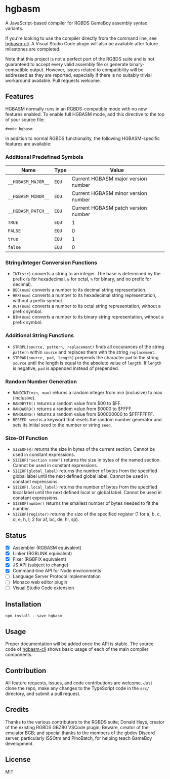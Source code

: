 # hgbasm
A JavaScript-based compiler for RGBDS GameBoy assembly syntax variants.

If you're looking to use the compiler directly from the command line, see [hgbasm-cli](https://github.com/Hawkbat/hgbasm-cli).
A Visual Studio Code plugin will also be available after future milestones are completed.

Note that this project is not a perfect port of the RGBDS suite and is not guaranteed to accept every valid assembly file or generate binary-compatible output. However, issues related to compatibility will be addressed as they are reported, especially if there is no suitably trivial workaround available. Pull requests welcome.


## Features
HGBASM normally runs in an RGBDS-compatible mode with no new features enabled. To enable full HGBASM mode, add this directive to the top of your source file:
```
#mode hgbasm
```
In addition to normal RGBDS functionality, the following HGBASM-specific features are available:

### Additional Predefined Symbols
|Name|Type|Value|
|----|----|-----|
|`__HGBASM_MAJOR__`|`EQU`|Current HGBASM major version number|
|`__HGBASM_MINOR__`|`EQU`|Current HGBASM minor version number|
|`__HGBASM_PATCH__`|`EQU`|Current HGBASM patch version number|
|`TRUE`|`EQU`|1|
|`FALSE`|`EQU`|0|
|`true`|`EQU`|1|
|`false`|`EQU`|0|

### String/Integer Conversion Functions
- `INT(str)` converts a string to an integer. The base is determined by the prefix (`$` for hexadecimal, `&` for octal, `%` for binary, and no prefix for decimal).
- `DEC(num)` converts a number to its decimal string representation.
- `HEX(num)` converts a number to its hexadecimal string representation, without a prefix symbol.
- `OCT(num)` converts a number to its octal string representation, without a prefix symbol.
- `BIN(num)` converts a number to its binary string representation, without a prefix symbol.

### Additional String Functions
- `STRRPL(source, pattern, replacement)` finds all occurances of the string `pattern` within `source` and replaces them with the string `replacement`.
- `STRPAD(source, pad, length)` prepends the character `pad` to the string `source` until the length is equal to the absolute value of `length`. If `length` is negative, `pad` is appended instead of prepended.

### Random Number Generation
- `RANDINT(min, max)` returns a random integer from min (inclusive) to max (inclusive).
- `RANDBYTE()` returns a random value from $00 to $FF.
- `RANDWORD()` returns a random value from $0000 to $FFFF.
- `RANDLONG()` returns a random value from $00000000 to $FFFFFFFF.
- `RESEED seed` is a keyword that resets the random number generator and sets its initial seed to the number or string `seed`.

### Size-Of Function
- `SIZEOF(@)` returns the size in bytes of the current section. Cannot be used in constant expressions.
- `SIZEOF("section name")` returns the size in bytes of the named section. Cannot be used in constant expressions.
- `SIZEOF(global_label)` returns the number of bytes from the specified global label until the next defined global label. Cannot be used in constant expressions.
- `SIZEOF(.local_label)` returns the number of bytes from the specified local label until the next defined local or global label. Cannot be used in constant expressions.
- `SIZEOF(number)` returns the smallest number of bytes needed to fit the number.
- `SIZEOF(register)` returns the size of the specified register (1 for a, b, c, d, e, h, l; 2 for af, bc, de, hl, sp).

## Status
- [X] Assembler (RGBASM equivalent)
- [X] Linker (RGBLINK equivalent)
- [X] Fixer (RGBFIX equivalent)
- [X] JS API (subject to change)
- [X] Command-line API for Node environments
- [ ] Language Server Protocol implementation
- [ ] Monaco web editor plugin
- [ ] Visual Studio Code extension

## Installation
`npm install --save hgbasm`

## Usage
Proper documentation will be added once the API is stable. The source code of [hgbasm-cli](https://github.com/Hawkbat/hgbasm-cli) shows basic usage of each of the main compiler components.

## Contribution
All feature requests, issues, and code contributions are welcome. Just clone the repo, make any changes to the TypeScript code in the `src/` directory, and submit a pull request.

## Credits
Thanks to the various contributors to the RGBDS suite; Donald Hays, creator of the existing RGBDS GBZ80 VSCode plugin; Beware, creator of the emulator BGB; and special thanks to the members of the gbdev Discord server, particularly ISSOtm and PinoBatch, for helping teach GameBoy development.

## License
MIT